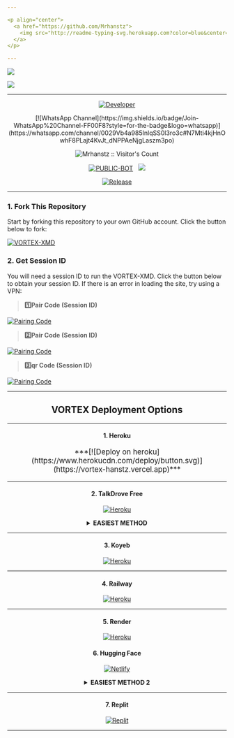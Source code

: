 ```yaml
---

<p align="center">
  <a href="https://github.com/Mrhanstz">
    <img src="http://readme-typing-svg.herokuapp.com?color=blue&center=true&vCenter=true&multiline=false&lines=VORTEX-XMD+MultiDevice;Developed+by+Mr-HansTz;Give+star+and+fork+this+Repo+bro+🌟" alt="Mrhanstzeadme">
  </a>
</p>

--- 
```


<a><img src='https://files.catbox.moe/lvvpzw.jpeg'/></a>

<a><img src='https://i.imgur.com/LyHic3i.gif'/></a>

***

<p align="center">
  <a href="https://github.com/Mrhanstz"><img title="Developer" src="https://img.shields.io/badge/Author-Mr%20MrhansTz0-397604.svg?style=for-the-badge&logo=github" /></a>
</p>

<div align="center">
  [![WhatsApp Channel](https://img.shields.io/badge/Join-WhatsApp%20Channel-FF00F8?style=for-the-badge&logo=whatsapp)](https://whatsapp.com/channel/0029Vb4a985InlqSS0l3ro3c#N7Mti4kjHnOwhF8PLajt4KvJt_dNPPAeNjgLaszm3po)
</div>

<p align="center">
  <img src="https://profile-counter.glitch.me/{VORTEX-XMD}/count.svg" alt="Mrhanstz :: Visitor's Count" old_src="https://profile-counter.glitch.me/{HansTz}/count.svg" />
</p>

<p align="center">
<a href="https://github.com/Mrhanstz/VORTEX-XMD"><img title="PUBLIC-BOT" src="https://img.shields.io/static/v1?label=Language&message=English&style=flat-square&color=darkpink"></a> &nbsp;
  <img src="https://komarev.com/ghpvc/?username=VORTEX-XMD&label=VIEWS&style=flat-square&color=blue" />
</p>

<p align="center">
  <a href="https://github.com/Mrhanstz/VORTEX-XMD"><img title="Release" src="https://img.shields.io/badge/Release-beta%20v2.0-darkcyan.svg?style=for-the-badge&logo=appveyor" /></a>
</p>

***

### 1. Fork This Repository

Start by forking this repository to your own GitHub account. Click the button below to fork:

  <a href="https://github.com/Mrhanstz/VORTEX-XMD/fork"><img title="VORTEX-XMD" src="https://img.shields.io/badge/FORK-VORTEX-XMDh?color=blue&style=for-the-badge&logo=stackshare"></a>

### 2. Get Session ID 

You will need a session ID to run the VORTEX-XMD. Click the button below to obtain your session ID. If there is an error in loading the site, try using a VPN:

> **1️⃣Pair Code (Session ID)**

<a href='https://vortex-xmd-session-site.onrender.com/' target="_blank">
  <img alt='Pairing Code' src='https://img.shields.io/badge/Get%20Pairing%20Code-orange?style=for-the-badge&logo=opencv&logoColor=black'/>
</a>
<br> 

> **2️⃣Pair Code (Session ID)**

<a href='https://vortex-xmd-session-site.onrender.com/' target="_blank">
  <img alt='Pairing Code' src='https://img.shields.io/badge/Get%20Pairing%20Code-darkpink?style=for-the-badge&logo=opencv&logoColor=black'/>
</a>
<br> 

> **3️⃣qr Code (Session ID)**

<a href='https://vortex-xmd-session-site.onrender.com/qr' target="_blank">
  <img alt='Pairing Code' src='https://img.shields.io/badge/Get%20Pairing%20Code-cyan?style=for-the-badge&logo=opencv&logoColor=black'/>
</a>
<br> 

---

<h2 align="center">VORTEX Deployment Options</h2>

---

<h4 align="center">1. Heroku</h4>
<p style="text-align: center; font-size: 1.2em;">
***[![Deploy on heroku](https://www.herokucdn.com/deploy/button.svg)](https://vortex-hanstz.vercel.app)***

----------

<h4 align="center">2. TalkDrove Free</h4>
<p style="text-align: center; font-size: 1.2em;">
  
<p align="center">
<a href='https://talkdrove.com/share-bot/66' target="_blank"><img alt='Heroku' src='https://img.shields.io/badge/-TalkDrove ‎Deploy-6971FF?style=for-the-badge&logo=Github&logoColor=white'/></a>
  
<details>
  
<b><strong><summary align="center" style="color: Yello;">EASIEST METHOD</summary></strong></b>
<p style="text-align: center; font-size: 1.2em;">
 
<h3 align="center"> HOW TO DEPLOY ON TALKDROVE</h3>
<h6 align-"center">
Create Account Here:

https://host.talkdrove.com/

Then Login
Claim 10 coins in the wallet section
Locate where to deploy your bot
You will see a dashboard of bots listed 
Click next, next
Until you see VORTEX MD
Then click on it
You will be asked to fill in some details like your session ID, bot name, etc. It's not hard, examples are provided.

Get session ID here:

https://vortex-xmd-session-site.onrender.com

After filling in, click the deploy button.

If you can't see the deploy button, switch the website to dark mode. 

That's it! Bot connected.

`HANSTZ TECH`</h6>
</details>

--------------


<h4 align="center">3. Koyeb</h4>
<p style="text-align: center; font-size: 1.2em;">
<p align="center">
<a href='https://app.koyeb.com/services/deploy?type=git&repository=Mrhanstz/VORTEX-XMD&ports=3000&env[PREFIX]=.&env[SESSION_ID]=&env[ALWAYS_ONLINE]=false&env[MODE]=public&env[AUTO_STATUS_MSG]=Seen%20status%20by%20SUBZERO-MD&env[AUTO_STATUS_REPLY]=false&env[AUTO_STATUS_SEEN]=true&env[AUTO_TYPING]=false&env[ANTI_LINK]=true&env[AUTO_REACT]=false&env[READ_MESSAGE]=false' target="_blank"><img alt='Heroku' src='https://img.shields.io/badge/-koyeb ‎ deploy-FF009D?style=for-the-badge&logo=koyeb&logoColor=white'/></a>

-----

<h4 align="center">4. Railway</h4>
<p style="text-align: center; font-size: 1.2em;">

<p align="center">
<a href='https://railway.app/new' target="_blank"><img alt='Heroku' src='https://img.shields.io/badge/-railway deploy-FF8700?style=for-the-badge&logo=railway&logoColor=white'/></a>

-----

<h4 align="center">5. Render</h4>
<p style="text-align: center; font-size: 1.2em;">
  
<p align="center">
<a href='https://dashboard.render.com/web/new' target="_blank"><img alt='Heroku' src='https://img.shields.io/badge/-Render deploy-black?style=for-the-badge&logo=render&logoColor=white'/></a>


<h4 align="center">6. Hugging Face</h4>
<p style="text-align: center; font-size: 1.2em;">
  
<p align="center">
<a href='https://app.netlify.com/' target="_blank"><img alt='Netlify' src='https://img.shields.io/badge/-Netlify Deploy-CC00FF?style=for-the-badge&logo=huggingface&logoColor=white'/></a> 

<details>
  
<b><strong><summary align="center" style="color: Yello;">EASIEST METHOD 2</summary></strong></b>
<p style="text-align: center; font-size: 1.2em;">
 
<h3 align="center"> HOW TO DEPLOY ON HUGGING FACE</h3>
<h6 align-"center">
*💫 Deploy VORTEX md On Hugging Face For Free !*

`Specs :`
- v2 CPU
- 16GB RAM

> `Steps to deploy`

`Step 1`
1. Go to hugginface.co/join and create an account and verify your email too.

`Step 2`
1. Go to https://huggingface.co/spaces/Mrhanstz/VORTEX-XMD
2. Tap on *three dots* _(as shown in image)_
3. Tap on *duplicate space* _(as shown in image)_

`Step 3`
1. Fill your details, e.g., Session ID, Bot Name, owner number etc...
2. Tap on *duplicate space shown below*
```After that wait 10 seconds & your have deployed it successfuly  for free 24/7```

> CREDITS HANSTZ🎐

*POWERED By HansTz*</h6>
</details>

--------------


<h4 align="center">7. Replit</h4>
<p style="text-align: center; font-size: 1.2em;">

<p align="center">
<a href='https://replit.com/~' target="_blank"><img alt='Replit' src='https://img.shields.io/badge/-Replit Deploy-1976D2?style=for-the-badge&logo=replit&logoColor=white'/></a>

----------
